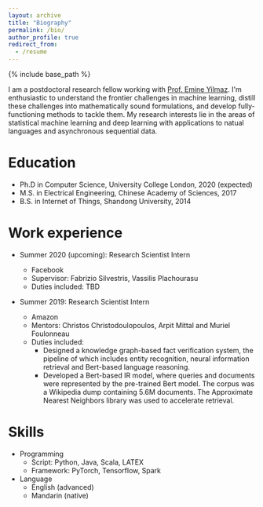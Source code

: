 ```yaml
---
layout: archive
title: "Biography"
permalink: /bio/
author_profile: true
redirect_from:
  - /resume
---
```


{% include base_path %}

I am a postdoctoral research fellow working with [Prof. Emine Yilmaz](https://sites.google.com/site/researchyilmaz/). I'm enthusiastic to understand the frontier challenges in machine learning, distill these challenges into mathematically sound formulations, and develop fully-functioning methods to tackle them. My research interests lie in the areas of statistical machine learning and deep learning with applications to natual languages and asynchronous sequential data.


Education
======
* Ph.D in Computer Science, University College London, 2020 (expected)
* M.S. in Electrical Engineering, Chinese Academy of Sciences, 2017
* B.S. in Internet of Things, Shandong University, 2014

Work experience
======

* Summer 2020 (upcoming): Research Scientist Intern
  * Facebook
  * Supervisor: Fabrizio Silvestris, Vassilis Plachourasu
  * Duties included: TBD
  
* Summer 2019: Research Scientist Intern
  * Amazon 
  * Mentors: Christos Christodoulopoulos, Arpit Mittal and Muriel Foulonneau
  * Duties included: 
    * Designed a knowledge graph-based fact verification system, the pipeline of which includes entity recognition, neural information retrieval and Bert-based language reasoning.
    * Developed a Bert-based IR model, where queries and documents were represented by the pre-trained Bert model. The corpus was a Wikipedia dump containing 5.6M documents. The Approximate Nearest Neighbors library was used to accelerate retrieval. 
  
  
Skills
======
* Programming
  * Script: Python, Java, Scala, LATEX
  * Framework: PyTorch, Tensorflow, Spark
* Language
  * English (advanced)
  * Mandarin (native)
